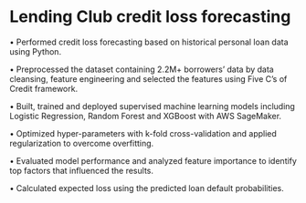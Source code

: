 # Lending Club credit loss forecasting

•	Performed credit loss forecasting based on historical personal loan data using Python.

•	Preprocessed the dataset containing 2.2M+ borrowers’ data by data cleansing, feature engineering and selected the features using Five C’s of Credit framework.

•	Built, trained and deployed supervised machine learning models including Logistic Regression, Random Forest and XGBoost with AWS SageMaker.

•	Optimized hyper-parameters with k-fold cross-validation and applied regularization to overcome overfitting.

•	Evaluated model performance and analyzed feature importance to identify top factors that influenced the results.

•	Calculated expected loss using the predicted loan default probabilities.
